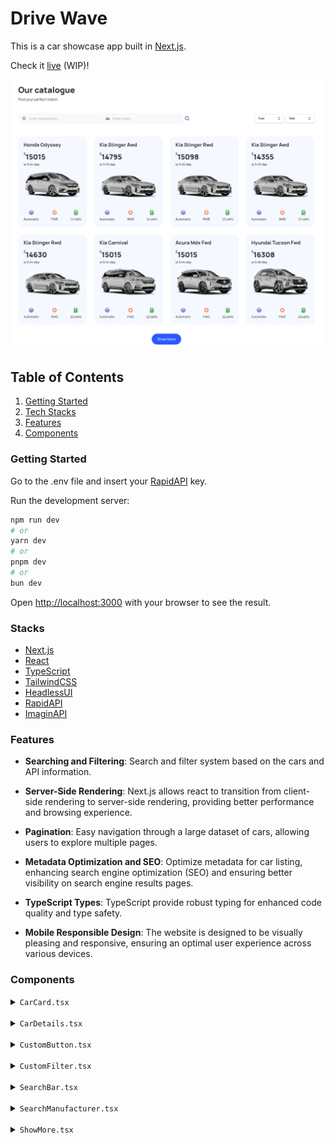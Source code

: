 # Drive Wave

This is a car showcase app built in [Next.js](https://nextjs.org/).

Check it [live]() (WIP)!

![Alt text](img/catalogue.png?raw=true)

## Table of Contents

1. [Getting Started](#start)
2. [Tech Stacks](#stacks)
3. [Features](#features)
4. [Components](#components)

### <a name="start">Getting Started</a>

Go to the .env file and insert your [RapidAPI](https://rapidapi.com/) key.

Run the development server:

```bash
npm run dev
# or
yarn dev
# or
pnpm dev
# or
bun dev
```

Open [http://localhost:3000](http://localhost:3000) with your browser to see the result.

### <a name="stacks">Stacks</a>

- [Next.js](https://nextjs.org/)
- [React](https://react.dev/)
- [TypeScript](https://www.typescriptlang.org/)
- [TailwindCSS](https://tailwindcss.com/)
- [HeadlessUI](https://headlessui.com/react/)
- [RapidAPI](https://rapidapi.com/)
- [ImaginAPI](https://www.imagin.studio/solutions/api)

### <a name="features">Features</a>

- **Searching and Filtering**: Search and filter system based on the cars and API information.

- **Server-Side Rendering**: Next.js allows react to transition from client-side rendering to server-side rendering, providing better performance and browsing experience.

- **Pagination**: Easy navigation through a large dataset of cars, allowing users to explore multiple pages.

- **Metadata Optimization and SEO**: Optimize metadata for car listing, enhancing search engine optimization (SEO) and ensuring better visibility on search engine results pages.

- **TypeScript Types**: TypeScript provide robust typing for enhanced code quality and type safety.

- **Mobile Responsible Design**: The website is designed to be visually pleasing and responsive, ensuring an optimal user experience across various devices.

### <a name="components">Components</a>

<details>
<summary><code>CarCard.tsx</code></summary>
    Receives the car objects from <a src="app/page.tsx">page</a> and shows the basic information about it in a card with the buy/rental price from <a src="constants/index.ts">constants</a> and an image of the car on the catalogue fetched from <b>ImaginAPI</b>.
</details>
<br />
<details>
<summary><code>CarDetails.tsx</code></summary>
    Button that's called on the <b>CustomButton</b> on <b>CarCard</b> with the car object, opens a modal with images from <b>ImaginAPI</b> and all the selected information about the car.
</details>
<br />
<details>
<summary><code>CustomButton.tsx</code></summary>
    Reusable button component which receives a title, styles and a <b>handleClick</b> function.
</details>
<br />
<details>
<summary><code>CustomFilter.tsx</code></summary>
    Filter that receives a title and an array of <b>Options</b> (which have a title and value) from <a src="constants/index.ts">constants</a> and update the search parameters using an <b>onChange</b> event.
</details>
<br />
<details>
<summary><code>SearchBar.tsx</code></summary>
    Search div that receives and update search parameters using a <b>formEvent</b> passed to <b>handleSearch</b>
</details>
<br />
<details>
<summary><code>SearchManufacturer.tsx</code></summary>
    Search input bar with SEO in the <b>searchBar</b> form that fetches and maps data from <a src="constants/index.ts">constants</a>, and filters the inputs before submitting.
</details>
<br />
<details>
<summary><code>ShowMore.tsx</code></summary>
    <b>CustomButton</b> that's responsible for pagination, it gets the current page and isNext from <a src="app/page.tsx">page</a> and updates 'limit' search parameter, which corresponds to the number of cars showed in total.
</details>
<br />
